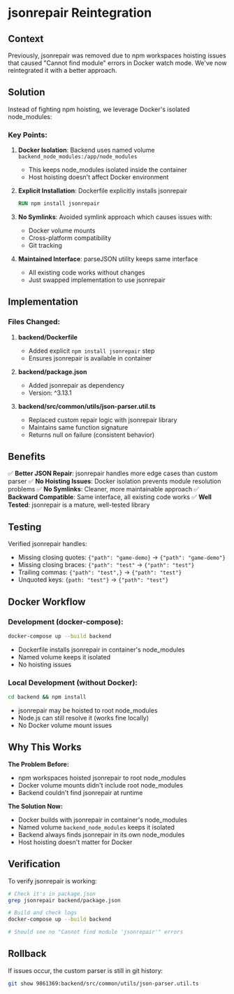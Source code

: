 # jsonrepair Reintegration

## Context
Previously, jsonrepair was removed due to npm workspaces hoisting issues that caused "Cannot find module" errors in Docker watch mode. We've now reintegrated it with a better approach.

## Solution
Instead of fighting npm hoisting, we leverage Docker's isolated node_modules:

### Key Points:

1. **Docker Isolation**: Backend uses named volume `backend_node_modules:/app/node_modules`
   - This keeps node_modules isolated inside the container
   - Host hoisting doesn't affect Docker environment

2. **Explicit Installation**: Dockerfile explicitly installs jsonrepair
   ```dockerfile
   RUN npm install jsonrepair
   ```

3. **No Symlinks**: Avoided symlink approach which causes issues with:
   - Docker volume mounts
   - Cross-platform compatibility
   - Git tracking

4. **Maintained Interface**: parseJSON utility keeps same interface
   - All existing code works without changes
   - Just swapped implementation to use jsonrepair

## Implementation

### Files Changed:

1. **backend/Dockerfile**
   - Added explicit `npm install jsonrepair` step
   - Ensures jsonrepair is available in container

2. **backend/package.json**
   - Added jsonrepair as dependency
   - Version: ^3.13.1

3. **backend/src/common/utils/json-parser.util.ts**
   - Replaced custom repair logic with jsonrepair library
   - Maintains same function signature
   - Returns null on failure (consistent behavior)

## Benefits

✅ **Better JSON Repair**: jsonrepair handles more edge cases than custom parser
✅ **No Hoisting Issues**: Docker isolation prevents module resolution problems
✅ **No Symlinks**: Cleaner, more maintainable approach
✅ **Backward Compatible**: Same interface, all existing code works
✅ **Well Tested**: jsonrepair is a mature, well-tested library

## Testing

Verified jsonrepair handles:
- Missing closing quotes: `{"path": "game-demo}` → `{"path": "game-demo"}`
- Missing closing braces: `{"path": "test"` → `{"path": "test"}`
- Trailing commas: `{"path": "test",}` → `{"path": "test"}`
- Unquoted keys: `{path: "test"}` → `{"path": "test"}`

## Docker Workflow

### Development (docker-compose):
```bash
docker-compose up --build backend
```
- Dockerfile installs jsonrepair in container's node_modules
- Named volume keeps it isolated
- No hoisting issues

### Local Development (without Docker):
```bash
cd backend && npm install
```
- jsonrepair may be hoisted to root node_modules
- Node.js can still resolve it (works fine locally)
- No Docker volume mount issues

## Why This Works

**The Problem Before:**
- npm workspaces hoisted jsonrepair to root node_modules
- Docker volume mounts didn't include root node_modules
- Backend couldn't find jsonrepair at runtime

**The Solution Now:**
- Docker builds with jsonrepair in container's node_modules
- Named volume `backend_node_modules` keeps it isolated
- Backend always finds jsonrepair in its own node_modules
- Host hoisting doesn't matter for Docker

## Verification

To verify jsonrepair is working:

```bash
# Check it's in package.json
grep jsonrepair backend/package.json

# Build and check logs
docker-compose up --build backend

# Should see no "Cannot find module 'jsonrepair'" errors
```

## Rollback

If issues occur, the custom parser is still in git history:
```bash
git show 9861369:backend/src/common/utils/json-parser.util.ts
```
